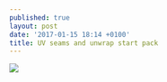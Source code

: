 ```yaml
---
published: true
layout: post
date: '2017-01-15 18:14 +0100'
title: UV seams and unwrap start pack
---
```

![](http://getblended.org/screens/cubeseams.jpg)
